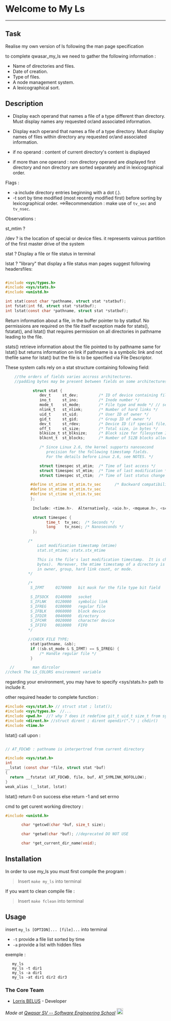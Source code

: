# Welcome to My Ls
***

## Task

Realise my own version of ls following the man page specification

to complete qwasar_my_ls we need to gather the following information : 
- Name of directories and files. 
- Date of creation.
- Type of files.
- A node management system. 
- A lexicographical sort.

## Description

- Display each operand that names a file of a type different than directory.
Must display names any requested or/and associated information.
- Display each operand that names a file of a type directory.
Must display names of files within directory any requested or/and associated  information.

- if no operand : content of current directory's content is displayed
- if more than one operand :  non directory operand are displayed first  
                              directory and non directory are sorted separately and in lexicographical order. 

Flags :
- -a include directory entries beginning with a dot (.).
- -t sort by time modified (most recently modified first) before sorting by lexicographical order.
    ==>Recommendation : make use of ``tv_sec`` and ``tv_nsec``.


Observations :

st_mtim ? 

/dev ? is the location of special or device files. it represents vairous partition of the first master drive of the system 

stat ?  Display a file or file status in terminal

lstat ? "library" that display a file status
 man pages  suggest following headersfiles: 

```c

#include <sys/types.h>
#include <sys/stats.h>
#include <unistd.h>

int stat(const char *pathname, struct stat *statbuf);
int fstat(int fd, struct stat *statbuf);
int lstat(const char *pathname, struct stat *statbuf);
```
Return information about a file, in the buffer pointer to by statbuf. 
No permissions are required on the file itself exception made for stats(), fstatat(), and lstat() that requires permission on all directories in pathname leading to the file.

stats() retrieve information about the file pointed to by pathname
same for lstat() but returns information on link if pathname is a symbolic link and not thefile
same for lstat() but the file is to be specified via File Descriptor. 

These system calls rely on a stat structure containing following field:

```c           
    //the orders of fields varies accross architectures.
    //padding bytes may be present between fields on some architectures. 

            struct stat {
               dev_t     st_dev;         /* ID of device containing file */ // major(3) or minor(3) macros could help decompose device ID 
               ino_t     st_ino;         /* Inode number */ 
               mode_t    st_mode;        /* File type and mode */ // see inode(7)
               nlink_t   st_nlink;       /* Number of hard links */
               uid_t     st_uid;         /* User ID of owner */
               gid_t     st_gid;         /* Group ID of owner */
               dev_t     st_rdev;        /* Device ID (if special file) */
               off_t     st_size;        /* Total size, in bytes */
               blksize_t st_blksize;     /* Block size for filesystem I/O */ //prefered block size for efficient filesystem I/O
               blkcnt_t  st_blocks;      /* Number of 512B blocks allocated */

               /* Since Linux 2.6, the kernel supports nanosecond
                  precision for the following timestamp fields.
                  For the details before Linux 2.6, see NOTES. */

               struct timespec st_atim;  /* Time of last access */
               struct timespec st_mtim;  /* Time of last modification */
               struct timespec st_ctim;  /* Time of last status change */

           #define st_atime st_atim.tv_sec      /* Backward compatibility */
           #define st_mtime st_mtim.tv_sec
           #define st_ctime st_ctim.tv_sec
           };
            
            Include: <time.h>.  Alternatively, <aio.h>, <mqueue.h>, <sched.h>, <signal.h>, <sys/select.h>, or <sys/stat.h>.

            struct timespec {
                  time_t  tv_sec;  /* Seconds */
                  long    tv_nsec; /* Nanoseconds */
            };

          /*
              Last modification timestamp (mtime)
              stat.st_mtime; statx.stx_mtime

              This is the file's last modification timestamp.  It is changed by file modifications, for example, by mknod(2), truncate(2), utime(2), and write(2) (of more  than  zero
              bytes).  Moreover, the mtime timestamp of a directory is changed by the creation or deletion of files in that directory.  The mtime timestamp is not changed for changes
              in owner, group, hard link count, or mode.
          */

          /*
           S_IFMT     0170000   bit mask for the file type bit field

           S_IFSOCK   0140000   socket
           S_IFLNK    0120000   symbolic link
           S_IFREG    0100000   regular file
           S_IFBLK    0060000   block device
           S_IFDIR    0040000   directory
           S_IFCHR    0020000   character device
           S_IFIFO    0010000   FIFO
          */

          //CHECK FILE TYPE;
           stat(pathname, &sb);
           if ((sb.st_mode & S_IFMT) == S_IFREG) {
               /* Handle regular file */
           }

  //        man dircolor
//check The LS_COLORS environment variable 

```
regarding your environment, you may have to specify <sys/stats.h> path to include it.

other required header to complete function :

```c
#include <sys/stat.h> // struct stat ; lstat(); 
#include <sys/types.h>  //...
#include <pwd.h>  //? why ? does it redefine git_t uid_t size_t from sys/types ?  
#include <dirent.h> //struct dirent ; dirent opendir(".") ; chdir() 
#include <time.h>

```

lstat() call upon : 
```c

// AT_FDCWD : pathname is interpertred from current directory

#include <sys/stat.h>
int
__lstat (const char *file, struct stat *buf)
{
  return __fstatat (AT_FDCWD, file, buf, AT_SYMLINK_NOFOLLOW);
}
weak_alias (__lstat, lstat)

```

lstat() return 0 on success else return -1 and set errno

cmd to get curent working directory :

```c
#include <unistd.h>

       char *getcwd(char *buf, size_t size);

       char *getwd(char *buf); //deprecated DO NOT USE

       char *get_current_dir_name(void);
```

## Installation

In order to use my_ls you must first compile the program :

> Insert ``make my_ls`` into terminal

If you want to clean compile file :

> Insert ``make fclean`` into terminal

## Usage


 insert ``my_ls [OPTION]... [file]...`` into terminal

 - ``-t`` provide a file list sorted by time
 - ``-a`` provide a list with hidden files

 exemple : 

 ```
    my_ls
    my_ls -t dir1
    my_ls -a dir1 
    my_ls -at dir1 dir2 dir3
 ```

### The Core Team
* [Lorris BELUS](//github.com/Lbelus) - Developer


<span><i>Made at <a href='https://qwasar.io'>Qwasar SV -- Software Engineering School</a></i></span>
<span><img alt="Qwasar SV -- Software Engineering School's Logo" src="https://storage.googleapis.com/qwasar-public/qwasar-logo_50x50.png" width="20px" /></span>
